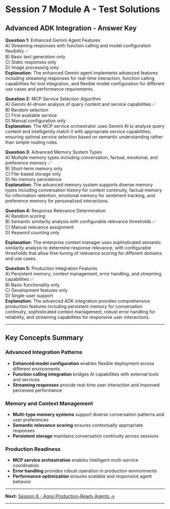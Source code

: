 # Session 7 Module A - Test Solutions

## Advanced ADK Integration - Answer Key

**Question 1:** Enhanced Gemini Agent Features  
A) Streaming responses with function calling and model configuration flexibility ✅  
B) Basic text generation only  
C) Static responses only  
D) Image processing only  
**Explanation**: The enhanced Gemini agent implements advanced features including streaming responses for real-time interaction, function calling capabilities for tool integration, and flexible model configuration for different use cases and performance requirements.

**Question 2:** MCP Service Selection Algorithm  
A) Gemini AI-driven analysis of query content and service capabilities ✅  
B) Random selection  
C) First available service  
D) Manual configuration only  
**Explanation**: The MCP service orchestrator uses Gemini AI to analyze query content and intelligently match it with appropriate service capabilities, ensuring optimal service selection based on semantic understanding rather than simple routing rules.

**Question 3:** Advanced Memory System Types  
A) Multiple memory types including conversation, factual, emotional, and preference memory ✅  
B) Short-term memory only  
C) File-based storage only  
D) No memory persistence  
**Explanation**: The advanced memory system supports diverse memory types including conversation history for context continuity, factual memory for information retention, emotional memory for sentiment tracking, and preference memory for personalized interactions.

**Question 4:** Response Relevance Determination  
A) Random scoring  
B) Semantic similarity analysis with configurable relevance thresholds ✅  
C) Manual relevance assignment  
D) Keyword counting only  

**Explanation**: The enterprise context manager uses sophisticated semantic similarity analysis to determine response relevance, with configurable thresholds that allow fine-tuning of relevance scoring for different domains and use cases.

**Question 5:** Production Integration Features  
A) Persistent memory, context management, error handling, and streaming capabilities ✅  
B) Basic functionality only  
C) Development features only  
D) Single-user support  
**Explanation**: The advanced ADK integration provides comprehensive production features including persistent memory for conversation continuity, sophisticated context management, robust error handling for reliability, and streaming capabilities for responsive user interactions.

---

## Key Concepts Summary

### Advanced Integration Patterns  
- **Enhanced model configuration** enables flexible deployment across different environments  
- **Function calling integration** bridges AI capabilities with external tools and services  
- **Streaming responses** provide real-time user interaction and improved perceived performance  

### Memory and Context Management  
- **Multi-type memory systems** support diverse conversation patterns and user preferences  
- **Semantic relevance scoring** ensures contextually appropriate responses  
- **Persistent storage** maintains conversation continuity across sessions  

### Production Readiness  
- **MCP service orchestration** enables intelligent multi-service coordination  
- **Error handling** provides robust operation in production environments  
- **Performance optimization** ensures scalable and responsive agent behavior  
---

**Next:** [Session 8 - Agno Production-Ready Agents →](Session8_Agno_Production_Ready_Agents.md)

---
